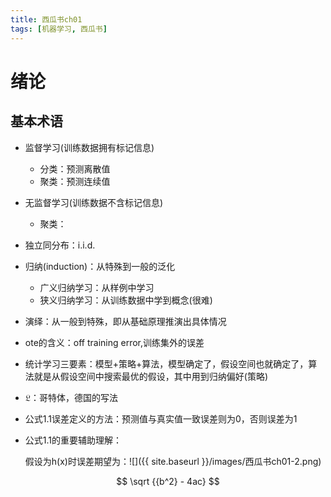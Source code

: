 ```yaml
---
title: 西瓜书ch01
tags: [机器学习, 西瓜书]
---
```

# 绪论

## 基本术语

- 监督学习(训练数据拥有标记信息)
  - 分类：预测离散值
  - 聚类：预测连续值

- 无监督学习(训练数据不含标记信息)
  - 聚类：

- 独立同分布：i.i.d.

- 归纳(induction)：从特殊到一般的泛化
  - 广义归纳学习：从样例中学习
  - 狭义归纳学习：从训练数据中学到概念(很难)
  
- 演绎：从一般到特殊，即从基础原理推演出具体情况

- ote的含义：off training error,训练集外的误差

- 统计学习三要素：模型+策略+算法，模型确定了，假设空间也就确定了，算法就是从假设空间中搜索最优的假设，其中用到归纳偏好(策略)

- $\mathfrak{L}$：哥特体，德国的写法 

- 公式1.1误差定义的方法：预测值与真实值一致误差则为0，否则误差为1

- 公式1.1的重要辅助理解：

  假设为h(x)时误差期望为：![]({{ site.baseurl }}/images/西瓜书ch01-2.png)

$$
\sqrt {{b^2} - 4ac}
$$

